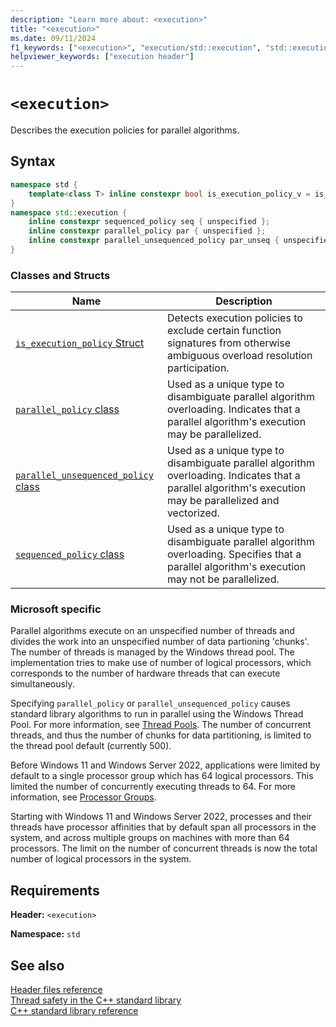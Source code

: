 ```yaml
---
description: "Learn more about: <execution>"
title: "<execution>"
ms.date: 09/11/2024
f1_keywords: ["<execution>", "execution/std::execution", "std::execution"]
helpviewer_keywords: ["execution header"]
---
```

# `<execution>`

Describes the execution policies for parallel algorithms.

## Syntax

```cpp
namespace std {
    template<class T> inline constexpr bool is_execution_policy_v = is_execution_policy<T>::value;
}
namespace std::execution {
    inline constexpr sequenced_policy seq { unspecified };
    inline constexpr parallel_policy par { unspecified };
    inline constexpr parallel_unsequenced_policy par_unseq { unspecified };
}
```

### Classes and Structs

|Name|Description|
|-|-|
|[`is_execution_policy` Struct](is-execution-policy-struct.md)|Detects execution policies to exclude certain function signatures from otherwise ambiguous overload resolution participation.|
|[`parallel_policy` class](parallel-policy-class.md)|Used as a unique type to disambiguate parallel algorithm overloading. Indicates that a parallel algorithm's execution may be parallelized.|
|[`parallel_unsequenced_policy` class](parallel-unsequenced-policy-class.md)|Used as a unique type to disambiguate parallel algorithm overloading. Indicates that a parallel algorithm's execution may be parallelized and vectorized.|
|[`sequenced_policy` class](sequenced-policy-class.md)|Used as a unique type to disambiguate parallel algorithm overloading. Specifies that a parallel algorithm's execution may not be parallelized.|

### Microsoft specific

Parallel algorithms execute on an unspecified number of threads and divides the work into an unspecified number of data partioning 'chunks'. The number of threads is managed by the Windows thread pool. The implementation tries to make use of number of logical processors, which corresponds to the number of hardware threads that can execute simultaneously.

Specifying `parallel_policy` or `parallel_unsequenced_policy` causes standard library algorithms to run in parallel using the Windows Thread Pool. For more information, see [Thread Pools](/windows/win32/procthread/thread-pools). The number of concurrent threads, and thus the number of chunks for data partitioning, is limited to the thread pool default (currently 500).

Before Windows 11 and Windows Server 2022, applications were limited by default to a single processor group which has 64 logical processors. This limited the number of concurrently executing threads to 64. For more information, see [Processor Groups](/windows/win32/procthread/processor-groups).

Starting with Windows 11 and Windows Server 2022, processes and their threads have processor affinities that by default span all processors in the system, and across multiple groups on machines with more than 64 processors. The limit on the number of concurrent threads is now the total number of logical processors in the system.

## Requirements

**Header:** `<execution>`

**Namespace:** `std`

## See also

[Header files reference](cpp-standard-library-header-files.md)\
[Thread safety in the C++ standard library](thread-safety-in-the-cpp-standard-library.md)\
[C++ standard library reference](cpp-standard-library-reference.md)
